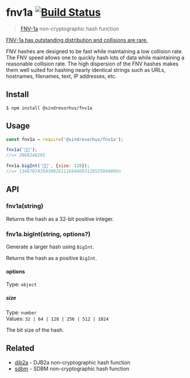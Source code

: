 # fnv1a [![Build Status](https://travis-ci.org/sindresorhus/fnv1a.svg?branch=master)](https://travis-ci.org/sindresorhus/fnv1a)

> [FNV-1a](https://en.wikipedia.org/wiki/Fowler%E2%80%93Noll%E2%80%93Vo_hash_function) non-cryptographic hash function

[FNV-1a has outstanding distribution and collisions are rare.](https://softwareengineering.stackexchange.com/questions/49550/which-hashing-algorithm-is-best-for-uniqueness-and-speed/145633#145633)

FNV hashes are designed to be fast while maintaining a low collision rate. The FNV speed allows one to quickly hash lots of data while maintaining a reasonable collision rate. The high dispersion of the FNV hashes makes them well suited for hashing nearly identical strings such as URLs, hostnames, filenames, text, IP addresses, etc.

## Install

```
$ npm install @sindresorhus/fnv1a
```

## Usage

```js
const fnv1a = require('@sindresorhus/fnv1a');

fnv1a('🦄🌈');
//=> 2868248295

fnv1a.bigInt('🦄🌈', {size: 128});
//=> 13487074350300261116944693128525960095n
```

## API

### fnv1a(string)

Returns the hash as a 32-bit positive integer.

### fnv1a.bigInt(string, options?)

Generate a larger hash using `BigInt`.

Returns the hash as a positive `BigInt`.

#### options

Type: `object`

##### size

Type: `number`\
Values: `32 | 64 | 128 | 256 | 512 | 1024`

The bit size of the hash.

## Related

- [djb2a](https://github.com/sindresorhus/djb2a) - DJB2a non-cryptographic hash function
- [sdbm](https://github.com/sindresorhus/sdbm) - SDBM non-cryptographic hash function

